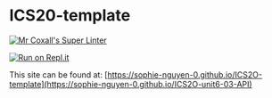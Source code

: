 # ICS20-template

[![Mr Coxall's Super Linter](https://github.com/sophie-nguyen-0/ICS2O-unit6-03-API/workflows/Mr%20Coxall's%20Super%20Linter/badge.svg)](https://github.com/sophie-nguyen-0/ICS2O-unit6-03-API/actions/)

[![Run on Repl.it](https://repl.it/badge/github/sophie-nguyen-0/ICS2O-unit6-03-API)](https://repl.it/github/sophie-nguyen-0/ICS2O-unit6-03-API)

This site can be found at: [https://sophie-nguyen-0.github.io/ICS2O-template](https://sophie-nguyen-0.github.io/ICS2O-unit6-03-API)
